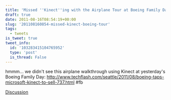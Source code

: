 ```yaml
---
title: 'Missed ''Kinect''ing with the Airplane Tour at Boeing Family Day'
draft: true
date: 2011-08-16T08:54:19+00:00
slug: '201108160854-missed-kinect-boeing-tour'
tags:
  - tweets
is_tweet: true
tweet_info:
  id: '103283415104765952'
  type: 'post'
  is_thread: False
---
```




hmmm... we didn't see this airplane walkthrough using Kinect at yesterday's Boeing Family Day: <http://www.techflash.com/seattle/2011/08/boeing-taps-microsoft-kinect-to-sell-737.html> #fb

[Discussion](https://x.com/sytelus/status/103283415104765952)
